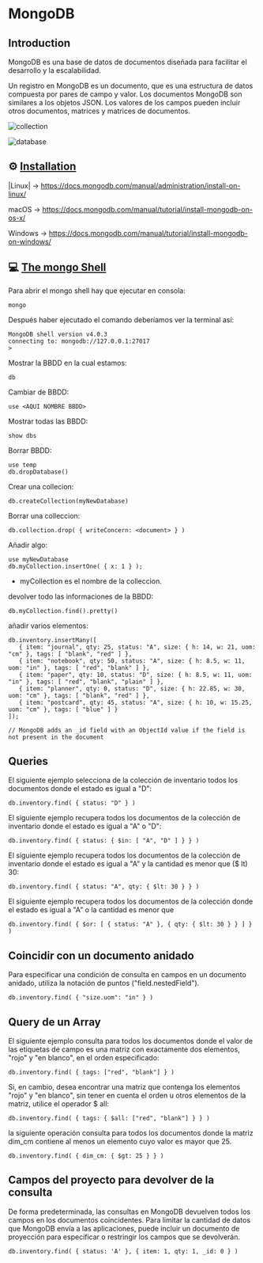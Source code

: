 # MongoDB

## Introduction

MongoDB es una base de datos de documentos diseñada para facilitar el desarrollo y la escalabilidad.

Un registro en MongoDB es un documento, que es una estructura de datos compuesta por pares de campo y valor. Los documentos MongoDB son similares a los objetos JSON. Los valores de los campos pueden incluir otros documentos, matrices y matrices de documentos.

![collection](https://docs.mongodb.com/manual/images/crud-annotated-collection.bakedsvg.svg)

![database](https://media.geeksforgeeks.org/wp-content/uploads/20200219180521/MongoDB-database-colection.png)

## ⚙️ [Installation](https://docs.mongodb.com/manual/installation/)
|Linux|
 -> https://docs.mongodb.com/manual/administration/install-on-linux/

macOS -> https://docs.mongodb.com/manual/tutorial/install-mongodb-on-os-x/

Windows -> https://docs.mongodb.com/manual/tutorial/install-mongodb-on-windows/

## 💻 [The mongo Shell](https://docs.mongodb.com/manual/mongo/)

Para abrir el mongo shell hay que ejecutar en consola:
```
mongo
```
Después haber ejecutado el comando deberíamos ver la terminal así:
```
MongoDB shell version v4.0.3
connecting to: mongodb://127.0.0.1:27017
>
```
Mostrar la BBDD en la cual estamos:
```
db
```
Cambiar de BBDD:
```
use <AQUI NOMBRE BBDD>
```
Mostrar todas las BBDD:
```
show dbs
```
Borrar BBDD:
```
use temp
db.dropDatabase()
```
Crear una collecion:
```
db.createCollection(myNewDatabase)
```
Borrar una colleccion:
```
db.collection.drop( { writeConcern: <document> } )
```
Añadir algo:
```
use myNewDatabase
db.myCollection.insertOne( { x: 1 } );
```
- myCollection es el nombre de la colleccion.

devolver todo las informaciones de la BBDD:
```
db.myCollection.find().pretty()
```

añadir varios elementos:
```
db.inventory.insertMany([
   { item: "journal", qty: 25, status: "A", size: { h: 14, w: 21, uom: "cm" }, tags: [ "blank", "red" ] },
   { item: "notebook", qty: 50, status: "A", size: { h: 8.5, w: 11, uom: "in" }, tags: [ "red", "blank" ] },
   { item: "paper", qty: 10, status: "D", size: { h: 8.5, w: 11, uom: "in" }, tags: [ "red", "blank", "plain" ] },
   { item: "planner", qty: 0, status: "D", size: { h: 22.85, w: 30, uom: "cm" }, tags: [ "blank", "red" ] },
   { item: "postcard", qty: 45, status: "A", size: { h: 10, w: 15.25, uom: "cm" }, tags: [ "blue" ] }
]);

// MongoDB adds an _id field with an ObjectId value if the field is not present in the document
```

## Queries

El siguiente ejemplo selecciona de la colección de inventario todos los documentos donde el estado es igual a "D":
```
db.inventory.find( { status: "D" } )
```

El siguiente ejemplo recupera todos los documentos de la colección de inventario donde el estado es igual a "A" o "D":

```
db.inventory.find( { status: { $in: [ "A", "D" ] } } )
```
El siguiente ejemplo recupera todos los documentos de la colección de inventario donde el estado es igual a "A" y la cantidad es menor que ($ lt) 30:
```
db.inventory.find( { status: "A", qty: { $lt: 30 } } )
```

El siguiente ejemplo recupera todos los documentos de la colección donde el estado es igual a "A" o la cantidad es menor que
```
db.inventory.find( { $or: [ { status: "A" }, { qty: { $lt: 30 } } ] } )
```

## Coincidir con un documento anidado
Para especificar una condición de consulta en campos en un documento anidado, utiliza la notación de puntos ("field.nestedField").
```
db.inventory.find( { "size.uom": "in" } )
```

## Query de un Array

El siguiente ejemplo consulta para todos los documentos donde el valor de las etiquetas de campo es una matriz con exactamente dos elementos, "rojo" y "en blanco", en el orden especificado:
```
db.inventory.find( { tags: ["red", "blank"] } )
```

Si, en cambio, desea encontrar una matriz que contenga los elementos "rojo" y "en blanco", sin tener en cuenta el orden u otros elementos de la matriz, utilice el operador $ all:
```
db.inventory.find( { tags: { $all: ["red", "blank"] } } )
```
la siguiente operación consulta para todos los documentos donde la matriz dim_cm contiene al menos un elemento cuyo valor es mayor que 25.
```
db.inventory.find( { dim_cm: { $gt: 25 } } )
```
## Campos del proyecto para devolver de la consulta
De forma predeterminada, las consultas en MongoDB devuelven todos los campos en los documentos coincidentes. Para limitar la cantidad de datos que MongoDB envía a las aplicaciones, puede incluir un documento de proyección para especificar o restringir los campos que se devolverán.
```
db.inventory.find( { status: 'A' }, { item: 1, qty: 1, _id: 0 } )
```